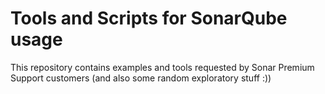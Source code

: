 # Tools and Scripts for SonarQube usage
This repository contains examples and tools requested by Sonar Premium Support customers (and also some random exploratory stuff :)) 
